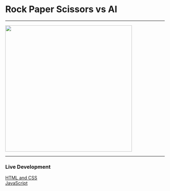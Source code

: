 <h1>Rock Paper Scissors vs AI</h1>
<hr>
<img style="width: 400px" src="https://francistinao.tech/images/rps.jpg">
<hr>
<h3>Live Development</h3>
<a href="https://www.facebook.com/programmingwithfra/videos/625689602451209">HTML and CSS</a>
<br>
<a href="https://www.facebook.com/programmingwithfra/videos/794336865029689">JavaScript</a>
